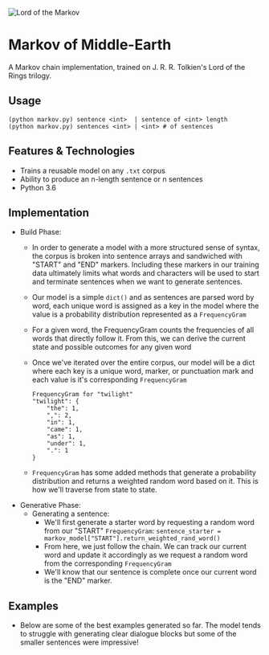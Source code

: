 ![Lord of the Markov]("https://github.com/nwilliams770/markov-of-middle-earth/blob/master/static/header.png")
# Markov of Middle-Earth
A Markov chain implementation, trained on J. R. R. Tolkien's Lord of the Rings trilogy.

## Usage
    (python markov.py) sentence <int>  | sentence of <int> length
    (python markov.py) sentences <int> | <int> # of sentences

## Features & Technologies
- Trains a reusable model on any `.txt` corpus
- Ability to produce an n-length sentence or n sentences
- Python 3.6

## Implementation
- Build Phase:
    - In order to generate a model with a more structured sense of syntax, the corpus is broken into sentence arrays and sandwiched with "START" and "END" markers. Including these markers in our training data ultimately limits what words and characters will be used to start and terminate sentences when we want to generate sentences.

    - Our model is a simple `dict()` and as sentences are parsed word by word, each unique word is assigned as a key in the model where the value is a probability distribution represented as a `FrequencyGram`
    - For a given word, the FrequencyGram counts the frequencies of all words that directly follow it. From this, we can derive the current state and possible outcomes for any given word
    - Once we've iterated over the entire corpus, our model will be a dict where each key is a unique word, marker, or punctuation mark and each value is it's corresponding `FrequencyGram`
        ```
        FrequencyGram for "twilight"
        "twilight": {
            "the": 1,
            ",": 2,
            "in": 1,
            "came": 1,
            "as": 1,
            "under": 1,
            ".": 1 
        }
        ```
    - `FrequencyGram` has some added methods that generate a probability distribution and returns a weighted random word based on it. This is how we'll traverse from state to state.
- Generative Phase:
    - Generating a sentence:
        - We'll first generate a starter word by requesting a random word from our "START" `FrequencyGram`: ```sentence_starter = markov_model["START"].return_weighted_rand_word()```
        - From here, we just follow the chain. We can track our current word and update it accordingly as we request a random word from the corresponding `FrequencyGram`
        - We'll know that our sentence is complete once our current word is the "END" marker.

## Examples
- Below are some of the best examples generated so far. The model tends to struggle with generating clear dialogue blocks but some of the smaller sentences were impressive!
